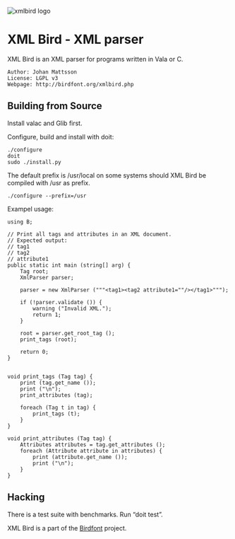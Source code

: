 ![xmlbird logo][xmlbird]

# XML Bird - XML parser

XML Bird is an XML parser for programs written in Vala or C.

    Author: Johan Mattsson
    License: LGPL v3
    Webpage: http://birdfont.org/xmlbird.php

## Building from Source

Install valac and Glib first.

Configure, build and install with doit:

    ./configure
    doit
    sudo ./install.py

The default prefix is /usr/local on some systems should XML Bird be 
compiled with /usr as prefix.

    ./configure --prefix=/usr

Exampel usage:

    using B;

    // Print all tags and attributes in an XML document. 
    // Expected output:
    // tag1
    // tag2
    // attribute1
    public static int main (string[] arg) {
        Tag root;
        XmlParser parser;

        parser = new XmlParser ("""<tag1><tag2 attribute1=""/></tag1>""");	

        if (!parser.validate ()) {
            warning ("Invalid XML.");
            return 1;
        }

        root = parser.get_root_tag ();
        print_tags (root);

        return 0;
    }


    void print_tags (Tag tag) {
        print (tag.get_name ());
        print ("\n");
        print_attributes (tag);

        foreach (Tag t in tag) {
            print_tags (t);
        }
    }

    void print_attributes (Tag tag) {
        Attributes attributes = tag.get_attributes ();
        foreach (Attribute attribute in attributes) {
            print (attribute.get_name ());
            print ("\n");
        }
    }

## Hacking

There is a test suite with benchmarks. Run “doit test”.

XML Bird is a part of the [Birdfont][birdfont] project.

[xmlbird]: http://birdfont.org/images/xmlbird-icon.png "XML Bird icon"
[birdfont]: http://birdfont.org/ "Birdfont – Font Editor"


